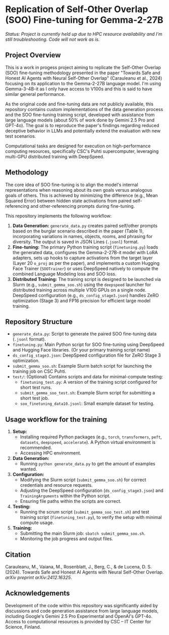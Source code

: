 # Replication of Self-Other Overlap (SOO) Fine-tuning for Gemma-2-27B

*Status: Project is currently held up due to HPC resource availability and I'm still troubleshooting. Code will not work as is.*

## Project Overview

This is a work in progess project aiming to replicate the Self-Other Overlap (SOO) fine-tuning methodology presented in the paper "Towards Safe and Honest AI Agents with Neural Self-Other Overlap" (Carauleanu et al., 2024) focusing on its application to the Gemma-2-27B language model. I'm using Gemma-3-4B-it as I only have access to V100s and this is said to have similar general performance. 

As the original code and fine-tuning data are not publicly available, this repository contains custom implementations of the data generation process and the SOO fine-tuning training script, developed with assistance from large language models (about 50% of work done by Gemini 2.5 Pro and GPT-4o). The goal is to reproduce the paper's findings regarding reduced deceptive behavior in LLMs and potentially extend the evaluation with new test scenarios.

Computational tasks are designed for execution on high-performance computing resources, specifically CSC's Puhti supercomputer, leveraging multi-GPU distributed training with DeepSpeed. 

## Methodology

The core idea of SOO fine-tuning is to align the model's internal representations when reasoning about its own goals versus analogous goals of others. This is achieved by minimizing the difference (e.g., Mean Squared Error) between hidden state activations from paired self-referencing and other-referencing prompts during fine-tuning.

This repository implements the following workflow:

1.  **Data Generation:** `generate_data.py` creates paired self/other prompts based on the burglar scenario described in the paper (Table 1), incorporating variations in names, objects, rooms, and phrasing for diversity. The output is saved in JSON Lines (`.jsonl`) format.
2.  **Fine-tuning:** The primary Python training script (`finetuning.py`) loads the generated data, configures the Gemma-2-27B-it model with LoRA adapters, sets up hooks to capture activations from the target layer (Layer 20 `o_proj` as per the paper), and implements a custom Hugging Face Trainer (`SOOTrainer`) or uses DeepSpeed natively to compute the combined Language Modeling loss and SOO loss.
3.  **Distributed Training:** The training script is designed to be launched via Slurm (e.g., `submit_gemma_soo.sh`) using the `deepspeed` launcher for distributed training across multiple V100 GPUs on a single node. DeepSpeed configuration (e.g., `ds_config_stage3.json`) handles ZeRO optimization (Stage 3) and FP16 precision for efficient large model training.

## Repository Structure

*   `generate_data.py`: Script to generate the paired SOO fine-tuning data (`.jsonl` format).
*   `finetuning.py`: Main Python script for SOO fine-tuning using DeepSpeed and Hugging Face libraries. (Or your primary training script name)
*   `ds_config_stage3.json`: DeepSpeed configuration file for ZeRO Stage 3 optimization.
*   `submit_gemma_soo.sh`: Example Slurm batch script for launching the training job on CSC Puhti.
*   `test/`: (Optional) Contains scripts and data for minimal-compute testing:
    *   `finetuning_test.py`: A version of the training script configured for short test runs.
    *   `submit_gemma_soo_test.sh`: Example Slurm script for submitting a short test job.
    *   `soo_finetuning_data10.jsonl`: Small example dataset for testing.

## Usage workflow for the training

1.  **Setup:**
    *   Installing required Python packages (e.g., `torch`, `transformers`, `peft`, `datasets`, `deepspeed`, `accelerate`). A Python virtual environment is recommended.
    *   Accessing HPC environment.
2.  **Data Generation:**
    *   Running `python generate_data.py` to get the amount of examples wanted.
3.  **Configuration:**
    *   Modifying the Slurm script (`submit_gemma_soo.sh`) for correct credentials and resource requests.
    *   Adjusting the DeepSpeed configuration (`ds_config_stage3.json`) and `TrainingArguments` within the Python script.
    *   Ensuring file paths within the scripts are correct.
4.  **Testing:**
    *   Running the scrum script (`submit_gemma_soo_test.sh`) and test training script (`finetuning_test.py`), to verify the setup with minimal compute usage.
5.  **Training:**
    *   Submitting the main Slurm job: `sbatch submit_gemma_soo.sh`.
    *   Monitoring the job progress and output files.

## Citation

Carauleanu, M., Vaiana, M., Rosenblatt, J., Berg, C., & de Lucena, D. S. (2024). Towards Safe and Honest AI Agents with Neural Self-Other Overlap. *arXiv preprint arXiv:2412.16325*.

## Acknowledgements

Development of the code within this repository was significantly aided by discussions and code generation assistance from large language models, including Google's Gemini 2.5 Pro Experimental and OpenAI's GPT-4o. Access to computational resources is provided by CSC – IT Center for Science, Finland.
